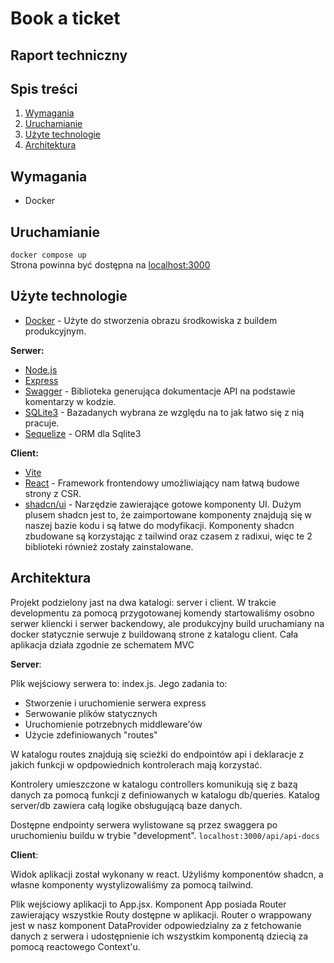 # Book a ticket
## Raport techniczny

## Spis treści

1. [Wymagania](#wymagania)
2. [Uruchamianie](#uruchamianie)
3. [Użyte technologie](#użyte-technologie)
4. [Architektura](#architektura)


## Wymagania

 - Docker

## Uruchamianie

`docker compose up`  
Strona powinna być dostępna na [localhost:3000](localhost:3000)

## Użyte technologie
- [Docker](https://www.docker.com/) - Użyte do stworzenia obrazu środkowiska z buildem produkcyjnym.

**Serwer:**
- [Node.js](https://nodejs.org/)
- [Express](https://expressjs.com/)
- [Swagger](https://swagger.io/) - Biblioteka generująca dokumentacje API na podstawie komentarzy w kodzie.
- [SQLite3](https://www.sqlite.org/index.html) - Bazadanych wybrana ze względu na to jak łatwo się z nią pracuje.
- [Sequelize](https://sequelize.org/) - ORM dla Sqlite3

**Client:**
- [Vite](https://vitejs.dev/)
- [React](https://react.dev/) - Framework frontendowy umożliwiający nam łatwą budowe strony z CSR.
- [shadcn/ui](https://ui.shadcn.com/) - Narzędzie zawierające gotowe komponenty UI. Dużym plusem shadcn jest to, że zaimportowane komponenty znajdują się w naszej bazie kodu i są łatwe do modyfikacji. Komponenty shadcn zbudowane są korzystając z tailwind oraz czasem z radixui, więc te 2 biblioteki również zostały zainstalowane.

## Architektura

Projekt podzielony jast na dwa katalogi: server i client.
W trakcie developmentu za pomocą przygotowanej komendy startowaliśmy osobno serwer kliencki i serwer backendowy, ale produkcyjny build uruchamiany na docker statycznie serwuje z buildowaną strone z katalogu client.
Cała aplikacja działa zgodnie ze schematem MVC

**Server**:

Plik wejściowy serwera to: index.js. Jego zadania to:
- Stworzenie i uruchomienie serwera express
- Serwowanie plików statycznych
- Uruchomienie potrzebnych middleware'ów
- Użycie zdefiniowanych "routes"

W katalogu routes znajdują się scieżki do endpointów api i deklaracje z jakich funkcji w opdpowiednich kontrolerach mają korzystać.

Kontrolery umieszczone w katalogu controllers komunikują się z bazą danych za pomocą funkcji z definiowanych w katalogu db/queries. Katalog server/db zawiera całą logike obsługującą baze danych.

Dostępne endpointy serwera wylistowane są przez swaggera po uruchomieniu buildu w trybie "development". `localhost:3000/api/api-docs`


**Client**:

Widok aplikacji został wykonany w react. Użyliśmy komponentów shadcn, a własne komponenty wystylizowaliśmy za pomocą tailwind.

Plik wejściowy aplikacji to App.jsx. Komponent App posiada Router zawierający wszystkie Routy dostępne w aplikacji. Router o wrappowany jest w nasz komponent DataProvider odpowiedzialny za z fetchowanie danych z serwera i udostępnienie ich wszystkim komponentą dziecią za pomocą reactowego Context'u.